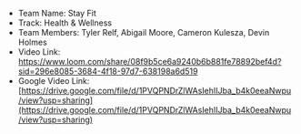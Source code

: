 - Team Name: Stay Fit 
- Track: Health & Wellness
- Team Members: Tyler Relf, Abigail Moore, Cameron Kulesza, Devin Holmes
- Video Link: https://www.loom.com/share/08f9b5ce6a9240b6b881fe78892bef4d?sid=296e8085-3684-4f18-97d7-638198a6d519
- Google Video Link: [https://drive.google.com/file/d/1PVQPNDrZlWAsIehIIJba_b4k0eeaNwpu/view?usp=sharing](https://drive.google.com/file/d/1PVQPNDrZlWAsIehIIJba_b4k0eeaNwpu/view?usp=sharing)
